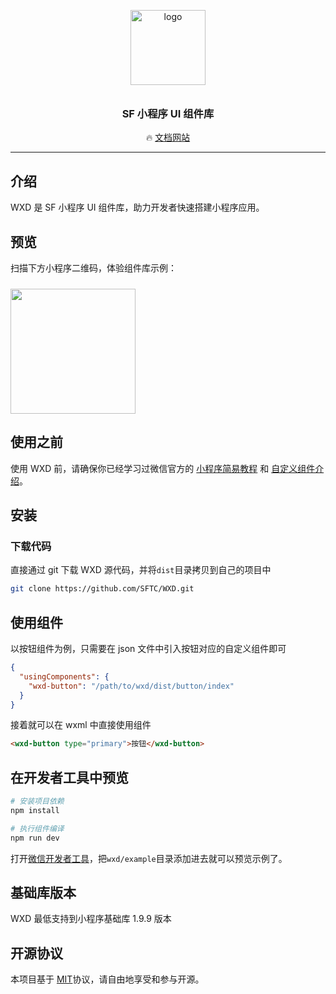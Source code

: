 <p align="center">
  <img alt="logo" src="http://www.itbbb.com/img/wxd-logo.png" width="120" style="margin-bottom: 10px;">
</p>
<h3 align="center">SF 小程序 UI 组件库</h3>

<!-- <p align="center">
  <img src="https://img.shields.io/npm/v/wxd.svg?style=flat-square" alt="npm version" />
  <img src="https://img.shields.io/npm/dt/wxd.svg?style=flat-square" alt="downloads" />
  <img src="https://img.shields.io/npm/dm/wxd.svg?style=flat-square" alt="downloads" />
  <img src="https://img.shields.io/badge/License-MIT-blue.svg">
</p> -->

<p align="center">
  🔥 <a href="https://sftc.github.io/WXD/dist/index.html">文档网站</a>
</p>

---

## 介绍

WXD 是 SF 小程序 UI 组件库，助力开发者快速搭建小程序应用。

## 预览

扫描下方小程序二维码，体验组件库示例：

<img src="https://img.yzcdn.cn/wxd/qrcode-201808101114.jpg" width="200" height="200" style="margin-top: 10px;" >

## 使用之前

使用 WXD 前，请确保你已经学习过微信官方的 [小程序简易教程](https://mp.weixin.qq.com/debug/wxadoc/dev/) 和 [自定义组件介绍](https://developers.weixin.qq.com/miniprogram/dev/framework/custom-component/)。

## 安装

### 下载代码

直接通过 git 下载 WXD 源代码，并将`dist`目录拷贝到自己的项目中
```bash
git clone https://github.com/SFTC/WXD.git
```

## 使用组件

以按钮组件为例，只需要在 json 文件中引入按钮对应的自定义组件即可

```json
{
  "usingComponents": {
    "wxd-button": "/path/to/wxd/dist/button/index"
  }
}
```

接着就可以在 wxml 中直接使用组件

```html
<wxd-button type="primary">按钮</wxd-button>
```

## 在开发者工具中预览

```bash
# 安装项目依赖
npm install

# 执行组件编译
npm run dev
```

打开[微信开发者工具](https://mp.weixin.qq.com/debug/wxadoc/dev/devtools/download.html)，把`wxd/example`目录添加进去就可以预览示例了。

## 基础库版本

WXD 最低支持到小程序基础库 1.9.9 版本


## 开源协议

本项目基于 [MIT](https://zh.wikipedia.org/wiki/MIT%E8%A8%B1%E5%8F%AF%E8%AD%89)协议，请自由地享受和参与开源。

